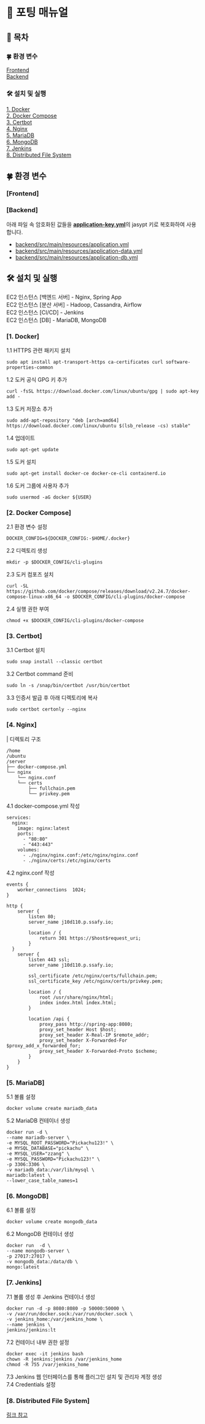 # 📖 포팅 매뉴얼
## 📌 목차
### 🍀 환경 변수
[Frontend](#frontend) <br>
[Backend](#backend) <br>

### 🛠️ 설치 및 실행
[1. Docker](#1-docker) <br>
[2. Docker Compose](#2-docker-compose) <br>
[3. Certbot](#3-certbot) <br>
[4. Nginx](#4-nginx) <br>
[5. MariaDB](#5-mariadb) <br>
[6. MongoDB](#6-mongodb) <br>
[7. Jenkins](#7-jenkins) <br>
[8. Distributed File System](#8-distributed-file-system) <br>


## 🍀 환경 변수
### [Frontend]
### [Backend]
 아래 파일 속 암호화된 값들을 [**application-key.yml**](./application-key.yml)의 jasypt 키로 복호화하여 사용합니다.
- [backend/src/main/resources/application.yml](././backend/src/main/resources/application.yml)
- [backend/src/main/resources/application-data.yml](././backend/src/main/resources/application-data.yml)
- [backend/src/main/resources/application-db.yml](././backend/src/main/resources/application-db.yml)

## 🛠️ 설치 및 실행
EC2 인스턴스 [백엔드 서버] - Nginx, Spring App <br>
EC2 인스턴스 [분산 서버] - Hadoop, Cassandra, Airflow <br>
EC2 인스턴스 [CI/CD] - Jenkins <br>
EC2 인스턴스 [DB] - MariaDB, MongoDB

### [1. Docker]
1.1 HTTPS 관련 패키지 설치
```
sudo apt install apt-transport-https ca-certificates curl software-properties-common
```
1.2 도커 공식 GPG 키 추가
```
curl -fsSL https://download.docker.com/linux/ubuntu/gpg | sudo apt-key add -
```
1.3 도커 저장소 추가
```
sudo add-apt-repository "deb [arch=amd64] https://download.docker.com/linux/ubuntu $(lsb_release -cs) stable"
```
1.4 업데이트
```
sudo apt-get update
```
1.5 도커 설치
```
sudo apt-get install docker-ce docker-ce-cli containerd.io
```
1.6 도커 그룹에 사용자 추가
```
sudo usermod -aG docker ${USER}
```

### [2. Docker Compose]
2.1 환경 변수 설정
```
DOCKER_CONFIG=${DOCKER_CONFIG:-$HOME/.docker}
```
2.2 디렉토리 생성
```
mkdir -p $DOCKER_CONFIG/cli-plugins
```
2.3 도커 컴포즈 설치
```
curl -SL https://github.com/docker/compose/releases/download/v2.24.7/docker-compose-linux-x86_64 -o $DOCKER_CONFIG/cli-plugins/docker-compose
```
2.4 실행 권한 부여
```
chmod +x $DOCKER_CONFIG/cli-plugins/docker-compose
```
### [3. Certbot]
3.1 Certbot 설치
```
sudo snap install --classic certbot
```
3.2 Certbot command 준비
```
sudo ln -s /snap/bin/certbot /usr/bin/certbot
```
3.3 인증서 발급 후 아래 디렉토리에 복사
```
sudo certbot certonly --nginx
```
### [4. Nginx]
| 디렉토리 구조
```
/home
/ubuntu
/server
├── docker-compose.yml
└── nginx
    └── nginx.conf
    └── certs
        ├── fullchain.pem
        └── privkey.pem
```
4.1 docker-compose.yml 작성
```
services:
  nginx:
    image: nginx:latest
    ports:
      - "80:80"
      - "443:443"
    volumes:
      - ./nginx/nginx.conf:/etc/nginx/nginx.conf
      - ./nginx/certs:/etc/nginx/certs
```
4.2 nginx.conf 작성
```
events {
    worker_connections  1024;
}

http {
    server {
        listen 80;
        server_name j10d110.p.ssafy.io;

        location / {
            return 301 https://$host$request_uri;
        }
  }
    server {
        listen 443 ssl;
        server_name j10d110.p.ssafy.io;

        ssl_certificate /etc/nginx/certs/fullchain.pem;
        ssl_certificate_key /etc/nginx/certs/privkey.pem;

        location / {
            root /usr/share/nginx/html;
            index index.html index.html;
        }

        location /api {
            proxy_pass http://spring-app:8080;
            proxy_set_header Host $host;
            proxy_set_header X-Real-IP $remote_addr;
            proxy_set_header X-Forwarded-For $proxy_add_x_forwarded_for;
            proxy_set_header X-Forwarded-Proto $scheme;
        }
    }
}
```
### [5. MariaDB]
5.1 볼륨 설정
```
docker volume create mariadb_data
```
5.2 MariaDB 컨테이너 생성
```
docker run -d \
--name mariadb-server \
-e MYSQL_ROOT_PASSWORD="Pickachu123!" \
-e MYSQL_DATABASE="pickachu" \
-e MYSQL_USER="zzang" \
-e MYSQL_PASSWORD="Pickachu123!" \
-p 3306:3306 \
-v mariadb_data:/var/lib/mysql \
mariadb:latest \
--lower_case_table_names=1
```
### [6. MongoDB]
6.1 볼륨 설정
```
docker volume create mongodb_data
```
6.2 MongoDB 컨테이너 생성
```
docker run  -d \
--name mongodb-server \
-p 27017:27017 \
-v mongodb_data:/data/db \
mongo:latest
```
### [7. Jenkins]
7.1 볼륨 생성 후 Jenkins 컨테이너 생성
```
docker run -d -p 8080:8080 -p 50000:50000 \
-v /var/run/docker.sock:/var/run/docker.sock \
-v jenkins_home:/var/jenkins_home \
--name jenkins \
jenkins/jenkins:lt
```
7.2 컨테이너 내부 권한 설정
```
docker exec -it jenkins bash
chown -R jenkins:jenkins /var/jenkins_home
chmod -R 755 /var/jenkins_home
```
7.3 Jenkins 웹 인터페이스를 통해 플러그인 설치 및 관리자 계정 생성 <br>
7.4 Credentials 설정
### [8. Distributed File System]
[링크 참고](./distributed_file_system_setting.md)
